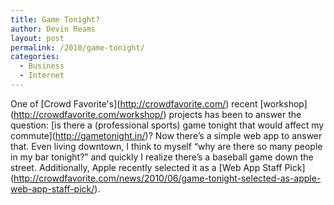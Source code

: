 ```yaml
---
title: Game Tonight?
author: Devin Reams
layout: post
permalink: /2010/game-tonight/
categories:
  - Business
  - Internet
---
```

One of \[Crowd Favorite's\](http://crowdfavorite.com/) recent \[workshop\](http://crowdfavorite.com/workshop/) projects has been to answer the question: \[is there a (professional sports) game tonight that would affect my commute\](http://gametonight.in/)? Now there&#8217;s a simple web app to answer that. Even living downtown, I think to myself &#8220;why are there so many people in my bar tonight?&#8221; and quickly I realize there&#8217;s a baseball game down the street. Additionally, Apple recently selected it as a \[Web App Staff Pick\](http://crowdfavorite.com/news/2010/06/game-tonight-selected-as-apple-web-app-staff-pick/).